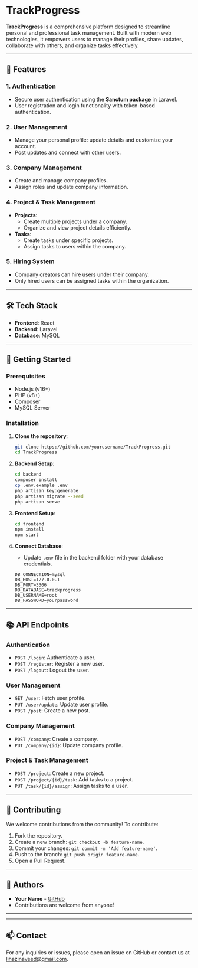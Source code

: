 # TrackProgress

**TrackProgress** is a comprehensive platform designed to streamline personal and professional task management. Built with modern web technologies, it empowers users to manage their profiles, share updates, collaborate with others, and organize tasks effectively.

---

## 🌟 Features

### 1. **Authentication**
- Secure user authentication using the **Sanctum package** in Laravel.
- User registration and login functionality with token-based authentication.

### 2. **User Management**
- Manage your personal profile: update details and customize your account.
- Post updates and connect with other users.

### 3. **Company Management**
- Create and manage company profiles.
- Assign roles and update company information.

### 4. **Project & Task Management**
- **Projects**:
  - Create multiple projects under a company.
  - Organize and view project details efficiently.
- **Tasks**:
  - Create tasks under specific projects.
  - Assign tasks to users within the company.

### 5. **Hiring System**
- Company creators can hire users under their company.
- Only hired users can be assigned tasks within the organization.

---

## 🛠️ Tech Stack

- **Frontend**: React
- **Backend**: Laravel
- **Database**: MySQL

---

## 🚀 Getting Started

### Prerequisites
- Node.js (v16+)
- PHP (v8+)
- Composer
- MySQL Server

### Installation

1. **Clone the repository**:
   ```bash
   git clone https://github.com/yourusername/TrackProgress.git
   cd TrackProgress
   ```

2. **Backend Setup**:
   ```bash
   cd backend
   composer install
   cp .env.example .env
   php artisan key:generate
   php artisan migrate --seed
   php artisan serve
   ```

3. **Frontend Setup**:
   ```bash
   cd frontend
   npm install
   npm start
   ```

4. **Connect Database**:
   - Update `.env` file in the backend folder with your database credentials.
   ```env
   DB_CONNECTION=mysql
   DB_HOST=127.0.0.1
   DB_PORT=3306
   DB_DATABASE=trackprogress
   DB_USERNAME=root
   DB_PASSWORD=yourpassword
   ```

---

## 📚 API Endpoints

### Authentication
- `POST /login`: Authenticate a user.
- `POST /register`: Register a new user.
- `POST /logout`: Logout the user.

### User Management
- `GET /user`: Fetch user profile.
- `PUT /user/update`: Update user profile.
- `POST /post`: Create a new post.

### Company Management
- `POST /company`: Create a company.
- `PUT /company/{id}`: Update company profile.

### Project & Task Management
- `POST /project`: Create a new project.
- `POST /project/{id}/task`: Add tasks to a project.
- `PUT /task/{id}/assign`: Assign tasks to a user.

---

## 🤝 Contributing
We welcome contributions from the community! To contribute:
1. Fork the repository.
2. Create a new branch: `git checkout -b feature-name`.
3. Commit your changes: `git commit -m 'Add feature-name'`.
4. Push to the branch: `git push origin feature-name`.
5. Open a Pull Request.

---

## 👥 Authors
- **Your Name** - [GitHub](https://github.com/lihazinoob)
- Contributions are welcome from anyone!

---



---

## 📫 Contact
For any inquiries or issues, please open an issue on GitHub or contact us at lihazinaveed@gmail.com.



